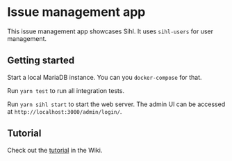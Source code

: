 # Issue management app

This issue management app showcases Sihl. It uses `sihl-users` for user management.

## Getting started

Start a local MariaDB instance. You can you `docker-compose` for that.

Run `yarn test` to run all integration tests.

Run `yarn sihl start` to start the web server. The admin UI can be accessed at `http://localhost:3000/admin/login/`.

## Tutorial

Check out the [tutorial](https://github.com/oxidizing/sihl/wiki/Tutorial:-Issue-management-app) in the Wiki.
